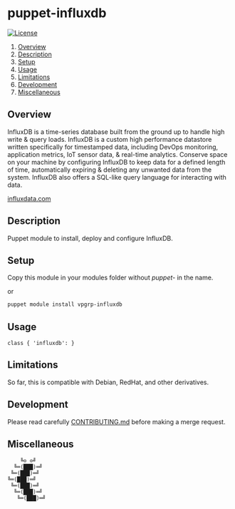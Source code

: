 # puppet-influxdb

[![License][license-img]][license-href]

1. [Overview](#overview)
2. [Description](#description)
3. [Setup](#setup)
4. [Usage](#usage)
5. [Limitations](#limitations)
6. [Development](#development)
7. [Miscellaneous](#miscellaneous)

## Overview

InfluxDB is  a time-series  database built  from the ground  up to  handle high
write &  query loads. InfluxDB is  a custom high performance  datastore written
specifically  for timestamped  data, including  DevOps monitoring,  application
metrics, IoT sensor data, & real-time analytics. Conserve space on your machine
by  configuring  InfluxDB   to  keep  data  for  a  defined   length  of  time,
automatically expiring &  deleting any unwanted data from  the system. InfluxDB
also offers a SQL-like query language for interacting with data.

[influxdata.com][overview-href]

## Description

Puppet module to install, deploy and configure InfluxDB.

## Setup

Copy this module in your modules folder without *puppet-* in the name.

or

```bash
puppet module install vpgrp-influxdb
```

## Usage

```puppet
class { 'influxdb': }
```

## Limitations

So far, this is compatible with Debian, RedHat, and other derivatives.

## Development

Please read carefully [CONTRIBUTING.md][contribute-href]  before making a merge
request.

## Miscellaneous

```
    ╚⊙ ⊙╝
  ╚═(███)═╝
 ╚═(███)═╝
╚═(███)═╝
 ╚═(███)═╝
  ╚═(███)═╝
   ╚═(███)═╝
```

[license-img]: https://img.shields.io/badge/license-Apache-blue.svg
[license-href]: LICENSE
[overview-href]: https://www.influxdata.com/time-series-platform/influxdb/
[contribute-href]: CONTRIBUTING.md
